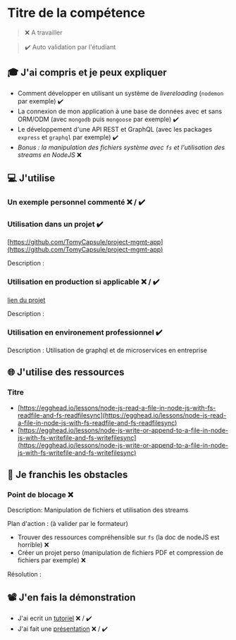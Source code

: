 # Titre de la compétence

> ❌ A travailler

> ✔️ Auto validation par l'étudiant

## 🎓 J'ai compris et je peux expliquer

- Comment développer en utilisant un système de _livereloading_ (`nodemon` par exemple) ✔️
- La connexion de mon application à une base de données avec et sans ORM/ODM (avec `mongodb` puis `mongoose` par exemple) ✔️
- Le développement d'une API REST et GraphQL (avec les packages `express` et `graphql` par exemple) ✔️
- _Bonus : la manipulation des fichiers système avec `fs` et l'utilisation des streams en NodeJS_ ❌

## 💻 J'utilise

### Un exemple personnel commenté ❌ / ✔️

### Utilisation dans un projet ✔️

[https://github.com/TomyCapsule/project-mgmt-app](https://github.com/TomyCapsule/project-mgmt-app)

Description :

### Utilisation en production si applicable ❌ / ✔️

[lien du projet](...)

Description :

### Utilisation en environement professionnel ✔️

Description : Utilisation de graphql et de microservices en entreprise

## 🌐 J'utilise des ressources

### Titre

- [https://egghead.io/lessons/node-js-read-a-file-in-node-js-with-fs-readfile-and-fs-readfilesync](https://egghead.io/lessons/node-js-read-a-file-in-node-js-with-fs-readfile-and-fs-readfilesync)
- [https://egghead.io/lessons/node-js-write-or-append-to-a-file-in-node-js-with-fs-writefile-and-fs-writefilesync](https://egghead.io/lessons/node-js-write-or-append-to-a-file-in-node-js-with-fs-writefile-and-fs-writefilesync)

## 🚧 Je franchis les obstacles

### Point de blocage ❌

Description: Manipulation de fichiers et utilisation des streams

Plan d'action : (à valider par le formateur)

- Trouver des ressources compréhensible sur `fs` (la doc de nodeJS est horrible) ❌
- Créer un projet perso (manipulation de fichiers PDF et compression de fichiers par exemple) ❌

Résolution :

## 📽️ J'en fais la démonstration

- J'ai ecrit un [tutoriel](...) ❌ / ✔️
- J'ai fait une [présentation](...) ❌ / ✔️
